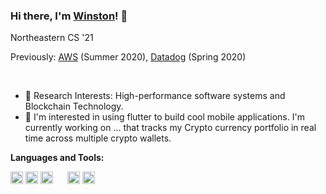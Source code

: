### Hi there, I'm [Winston](https://www.linkedin.com/in/winstonmoh)! 👋

<p>Northeastern CS '21</p>
<p>Previously: <a href="https://aws.amazon.com">AWS</a> (Summer 2020), <a href="https://www.datadoghq.com">Datadog</a> (Spring 2020) </p>
<br>

- 🌱 Research Interests: High-performance software systems and Blockchain Technology.
- 🤔 I'm interested in using flutter to build cool mobile applications. I'm currently working on ... that tracks my Crypto currency portfolio in real time across multiple crypto wallets.

**Languages and Tools:**  

<code><img height="20" src="https://engineering.fb.com/wp-content/uploads/2016/05/2000px-Python-logo-notext.svg_.png"></code>
<code><img height="20" src="https://raw.githubusercontent.com/isocpp/logos/master/cpp_logo.png"></code>
<code><img height="20" src="https://miro.medium.com/max/1000/1*ilC2Aqp5sZd1wi0CopD1Hw.png"></code>
<code><img height="15" src="https://upload.wikimedia.org/wikipedia/commons/thumb/0/05/Go_Logo_Blue.svg/1200px-Go_Logo_Blue.svg.png"></code>
<code><img height="20" src="https://kubernetes.io/images/favicon.png"></code>
<code><img height="20" src="https://pytorch.org/assets/images/pytorch-logo.png"></code>

<!--
<a href="https://github.com/anuraghazra/github-readme-stats">
  <img align="center" src="https://github-readme-stats.vercel.app/api?username=QasimWani&show_icons=true&theme=radical&count_private=truel" alt="Qasim's github stats" />
</a>
-->
